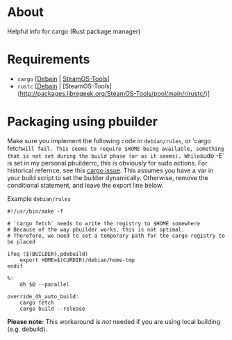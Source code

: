 # About
Helpful info for cargo (Rust package manager)

# Requirements

* `cargo` [[Debain](https://packages.debian.org/search?keywords=cargo) | [SteamOS-Tools](http://packages.libregeek.org/SteamOS-Tools/pool/main/c/cargo/)]
* `rustc` [[Debain](https://packages.debian.org/search?keywords=rustc) | [SteamOS-Tools] (http://packages.libregeek.org/SteamOS-Tools/pool/main/r/rustc/)]

# Packaging using pbuilder
Make sure you implement the following code in `debian/rules`, or 'cargo fetch` will fail. This seems to require $HOME being available, something that is
not set during the build phase (or as it seems). While `sudo -E` is set in my personal pbuilderrc, this is obviously for sudo actions. For historical refernce, see this [cargo issue](https://github.com/rust-lang/cargo/issues/2492#issuecomment-198359087).
This assumes you have a var in your build script to set the builder dynamically. Otherwise, remove the conditional statement, and leave the export line below.

Example `debian/rules`

```
#!/usr/bin/make -f

# `cargo fetch` needs to write the registry to $HOME somewhere
# Because of the way pbuilder works, this is not optimal.
# Therefore, we need to set a temporary path for the cargo registry to be placed

ifeq ($(BUILDER),pdebuild)
	export HOME=$(CURDIR)/debian/home-tmp
endif

%:
	dh $@ --parallel

override_dh_auto_build:
	cargo fetch
	cargo build --release
```

**Please note:** This workaround is _not_ needed if you are using local building (e.g. debuild).
